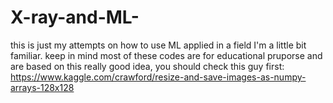 # X-ray-and-ML-
this is just my attempts on how to use ML applied in a field I'm a little bit familiar.
keep in mind most of these codes are for educational pruporse and are based on this really good idea, you should check this guy first: https://www.kaggle.com/crawford/resize-and-save-images-as-numpy-arrays-128x128
